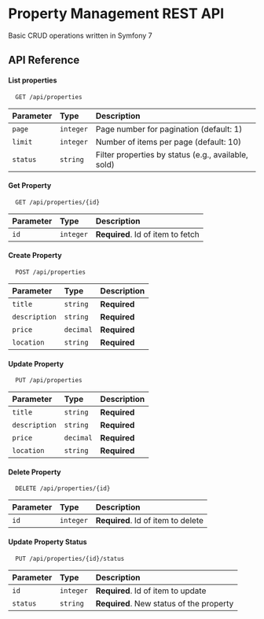 # Property Management REST API

Basic CRUD operations written in Symfony 7

## API Reference

#### List properties

```http
  GET /api/properties
```

| Parameter | Type      | Description                                         |
| :-------- | :-------- | :-------------------------------------------------- |
| `page`    | `integer` | Page number for pagination (default: 1)             |
| `limit`   | `integer` | Number of items per page (default: 10)              |
| `status`  | `string`  | Filter properties by status (e.g., available, sold) |

#### Get Property

```http
  GET /api/properties/{id}
```

| Parameter | Type      | Description                       |
| :-------- | :-------- | :-------------------------------- |
| `id`      | `integer` | **Required**. Id of item to fetch |

#### Create Property

```http
  POST /api/properties
```

| Parameter     | Type      | Description  |
| :------------ | :-------- | :----------- |
| `title`       | `string`  | **Required** |
| `description` | `string`  | **Required** |
| `price`       | `decimal` | **Required** |
| `location`    | `string`  | **Required** |

#### Update Property

```http
  PUT /api/properties
```

| Parameter     | Type      | Description  |
| :------------ | :-------- | :----------- |
| `title`       | `string`  | **Required** |
| `description` | `string`  | **Required** |
| `price`       | `decimal` | **Required** |
| `location`    | `string`  | **Required** |

#### Delete Property

```http
  DELETE /api/properties/{id}
```

| Parameter | Type      | Description                        |
| :-------- | :-------- | :--------------------------------- |
| `id`      | `integer` | **Required**. Id of item to delete |

#### Update Property Status

```http
  PUT /api/properties/{id}/status
```

| Parameter | Type      | Description                              |
| :-------- | :-------- | :--------------------------------------- |
| `id`      | `integer` | **Required**. Id of item to update       |
| `status`  | `string`  | **Required**. New status of the property |
